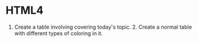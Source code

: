 # HTML4
1. Create a table involving covering today's topic. 2. Create a normal table with different types of coloring in it.

